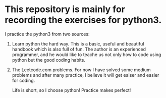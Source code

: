 # This repository is mainly for recording the exercises for python3.
I practice the python3 from two sources:
1. Learn python the hard way. This is a basic, useful and beautiful handbook which is also full of fun.
   The author is an experienced programmer, and he would like to teache us not only how to code using python
   but the good coding habits.
2. The Leetcode.com problems. For now I have solved some medium problems and after many practice, I believe it
   will get eaiser and easier for coding.

   Life is short, so I choose python! Practice makes perfect!
